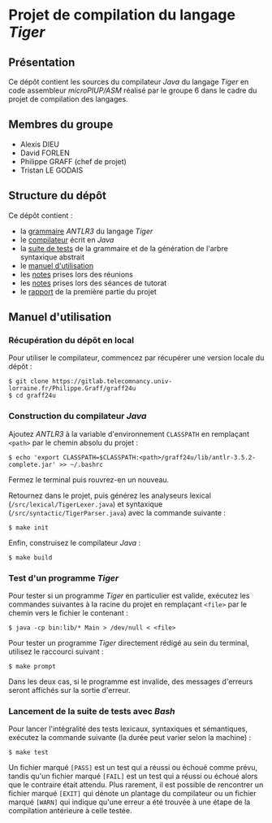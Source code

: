 # Projet de compilation du langage *Tiger*

## Présentation

Ce dépôt contient les sources du compilateur *Java* du langage *Tiger* en code assembleur *microPIUP/ASM* réalisé par le groupe 6 dans le cadre du projet de compilation des langages.

## Membres du groupe

- Alexis DIEU
- David FORLEN
- Philippe GRAFF (chef de projet)
- Tristan LE GODAIS

## Structure du dépôt

Ce dépôt contient :

- la [grammaire](res/Tiger.g) *ANTLR3* du langage *Tiger*
- le [compilateur](src/Main.java) écrit en *Java*
- la [suite de tests](tests) de la grammaire et de la génération de l'arbre syntaxique abstrait
- le [manuel d'utilisation](#manuel-dutilisation)
- les [notes](notes/meeting) prises lors des réunions
- les [notes](notes/tutoring) prises lors des séances de tutorat
- le [rapport](reports/report-1.pdf) de la première partie du projet

## Manuel d'utilisation

### Récupération du dépôt en local

Pour utiliser le compilateur, commencez par récupérer une version locale du dépôt :

```shell
$ git clone https://gitlab.telecomnancy.univ-lorraine.fr/Philippe.Graff/graff24u
$ cd graff24u
```

### Construction du compilateur *Java*

Ajoutez *ANTLR3* à la variable d'environnement `CLASSPATH` en remplaçant `<path>` par le chemin absolu du projet :

```shell
$ echo 'export CLASSPATH=$CLASSPATH:<path>/graff24u/lib/antlr-3.5.2-complete.jar' >> ~/.bashrc
```

Fermez le terminal puis rouvrez-en un nouveau.

Retournez dans le projet, puis générez les analyseurs lexical (`/src/lexical/TigerLexer.java`) et syntaxique (`/src/syntactic/TigerParser.java`) avec la commande suivante :

```shell
$ make init
```

Enfin, construisez le compilateur *Java* :

```shell
$ make build
```

### Test d'un programme *Tiger*

Pour tester si un programme *Tiger* en particulier est valide, exécutez les commandes suivantes à la racine du projet en remplaçant `<file>` par le chemin vers le fichier le contenant :

```shell
$ java -cp bin:lib/* Main > /dev/null < <file>
```

Pour tester un programme *Tiger* directement rédigé au sein du terminal, utilisez le raccourci suivant :

```shell
$ make prompt
```

Dans les deux cas, si le programme est invalide, des messages d'erreurs seront affichés sur la sortie d'erreur.

### Lancement de la suite de tests avec *Bash*

Pour lancer l'intégralité des tests lexicaux, syntaxiques et sémantiques, exécutez la commande suivante (la durée peut varier selon la machine) :

```shell
$ make test
```

Un fichier marqué `[PASS]` est un test qui a réussi ou échoué comme prévu, tandis qu'un fichier marqué `[FAIL]` est un test qui a réussi ou échoué alors que le contraire était attendu. Plus rarement, il est possible de rencontrer un fichier marqué `[EXIT]` qui dénote un plantage du compilateur ou un fichier marqué `[WARN]` qui indique qu'une erreur a été trouvée à une étape de la compilation antérieure à celle testée.
